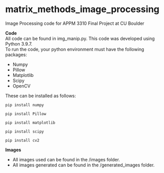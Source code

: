 # matrix_methods_image_processing
Image Processing code for APPM 3310 Final Project at CU Boulder

__Code__ <br>
All code can be found in img_manip.py. This code was developed using Python 3.9.7. <br>
To run the code, your python environment must have the following packages: <br>
- Numpy
- Pillow
- Matplotlib
- Scipy
- OpenCV

These can be installed as follows: <br>
  <pre><code>pip install numpy <br>
pip install Pillow <br>
pip install matplotlib <br>
pip install scipy <br>
pip install cv2 <br></code></pre>

__Images__
- All images used can be found in the /images folder.
- All images generated can be found in the /generated_images folder.
